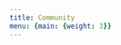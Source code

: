 ```yaml
---
title: Community
menu: {main: {weight: 3}}
---
```


<!--add blocks of content here to add more sections to the community page -->
